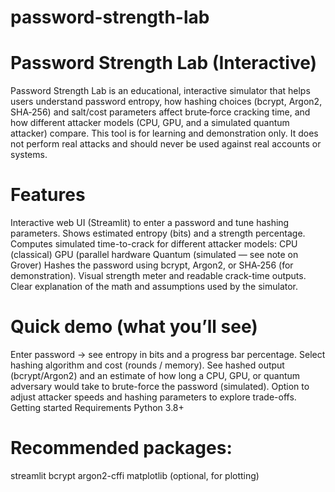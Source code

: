 # password-strength-lab
# Password Strength Lab (Interactive)
Password Strength Lab is an educational, interactive simulator that helps users understand password entropy, how hashing choices (bcrypt, Argon2, SHA‑256) and salt/cost parameters affect brute‑force cracking time, and how different attacker models (CPU, GPU, and a simulated quantum attacker) compare.
This tool is for learning and demonstration only. It does not perform real attacks and should never be used against real accounts or systems.
# Features
Interactive web UI (Streamlit) to enter a password and tune hashing parameters.
Shows estimated entropy (bits) and a strength percentage.
Computes simulated time-to-crack for different attacker models:
CPU (classical)
GPU (parallel hardware
Quantum (simulated — see note on Grover)
Hashes the password using bcrypt, Argon2, or SHA‑256 (for demonstration).
Visual strength meter and readable crack-time outputs.
Clear explanation of the math and assumptions used by the simulator.
# Quick demo (what you’ll see)
Enter password → see entropy in bits and a progress bar percentage.
Select hashing algorithm and cost (rounds / memory).
See hashed output (bcrypt/Argon2) and an estimate of how long a CPU, GPU, or quantum adversary would take to brute-force the password (simulated).
Option to adjust attacker speeds and hashing parameters to explore trade-offs.
Getting started
Requirements
Python 3.8+
# Recommended packages:
streamlit
bcrypt
argon2-cffi
matplotlib (optional, for plotting)
